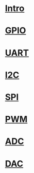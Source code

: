 # [Intro](intro.md)
# [GPIO](gpio.md)
# [UART](uart.md)
# [I2C](i2c.md)
# [SPI](spi.md)
# [PWM](pwm.md)
# [ADC](adc.md)
# [DAC](dac.md)